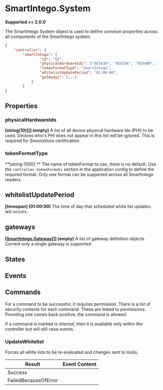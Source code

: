 # SmartIntego.System

**Supported >= 2.0.0**

The SmartIntego System object is used to define common properties across all components of the SmartIntego system. 

```json
{
    "controller": {
        "smartIntego": {
                "id": "SI",
                "physicalHardwareIds": ["0E5A3H", "0E839K", "0E84BM", "0F1P5S", "0F1R10", "0F1P44"],
                "tokenFormatType": "SmartIntego",
                "whitelistUpdatePeriod": "01:00:00",
                "gateways": [...]           
            }
        }
}
```

## Properties

### physicalHardwareIds

**[string(10)[]] (empty)** A list of all device physical hardware Ids (PHI) to be used. Devices who's PHI does not appear in this list will be ignored.  This is required for SimonsVoss certification. 

### tokenFormatType

**[string (100)] ** The name of tokenFormat to use, there is no default. Use the
`controller.tokenFormats` section in the application config to define the required format. Only one format can be supported across all SmartIntego readers.

## whitelistUpdatePeriod 

**[timespan] (01:00:00)** The time of day that scheduled white list updates will occurs.

## gateways

**[[SmartIntego.Gateway](SmartIntegoGateway.md)[]] (empty)** A list of gateway definition objects. Current only a single gateway is supported.

## States

## Events

## Commands

For a command to be successful, it requires permission. There is a list of
security contexts for each command. These are linked to permissions. Providing
one comes back positive, the command is allowed.

If a command is marked is *internal,* then it is available only within the
controller but will still raise events.

### UpdateWhitelist

Forces all white lists to be re-evaluated and changes sent to locks.

| **Result**           |   **Event Content** |
|----------------------|---------------------|
| Success              |                     |
| FailedBecauseOfError |                     |